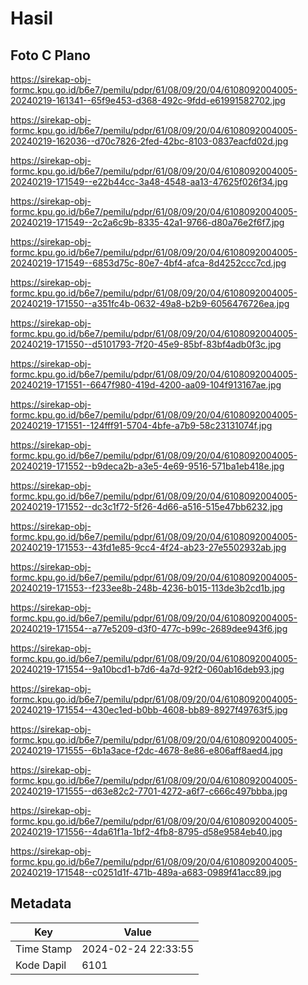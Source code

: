 # Hasil

## Foto C Plano

https://sirekap-obj-formc.kpu.go.id/b6e7/pemilu/pdpr/61/08/09/20/04/6108092004005-20240219-161341--65f9e453-d368-492c-9fdd-e61991582702.jpg

https://sirekap-obj-formc.kpu.go.id/b6e7/pemilu/pdpr/61/08/09/20/04/6108092004005-20240219-162036--d70c7826-2fed-42bc-8103-0837eacfd02d.jpg

https://sirekap-obj-formc.kpu.go.id/b6e7/pemilu/pdpr/61/08/09/20/04/6108092004005-20240219-171549--e22b44cc-3a48-4548-aa13-47625f026f34.jpg

https://sirekap-obj-formc.kpu.go.id/b6e7/pemilu/pdpr/61/08/09/20/04/6108092004005-20240219-171549--2c2a6c9b-8335-42a1-9766-d80a76e2f6f7.jpg

https://sirekap-obj-formc.kpu.go.id/b6e7/pemilu/pdpr/61/08/09/20/04/6108092004005-20240219-171549--6853d75c-80e7-4bf4-afca-8d4252ccc7cd.jpg

https://sirekap-obj-formc.kpu.go.id/b6e7/pemilu/pdpr/61/08/09/20/04/6108092004005-20240219-171550--a351fc4b-0632-49a8-b2b9-6056476726ea.jpg

https://sirekap-obj-formc.kpu.go.id/b6e7/pemilu/pdpr/61/08/09/20/04/6108092004005-20240219-171550--d5101793-7f20-45e9-85bf-83bf4adb0f3c.jpg

https://sirekap-obj-formc.kpu.go.id/b6e7/pemilu/pdpr/61/08/09/20/04/6108092004005-20240219-171551--6647f980-419d-4200-aa09-104f913167ae.jpg

https://sirekap-obj-formc.kpu.go.id/b6e7/pemilu/pdpr/61/08/09/20/04/6108092004005-20240219-171551--124fff91-5704-4bfe-a7b9-58c23131074f.jpg

https://sirekap-obj-formc.kpu.go.id/b6e7/pemilu/pdpr/61/08/09/20/04/6108092004005-20240219-171552--b9deca2b-a3e5-4e69-9516-571ba1eb418e.jpg

https://sirekap-obj-formc.kpu.go.id/b6e7/pemilu/pdpr/61/08/09/20/04/6108092004005-20240219-171552--dc3c1f72-5f26-4d66-a516-515e47bb6232.jpg

https://sirekap-obj-formc.kpu.go.id/b6e7/pemilu/pdpr/61/08/09/20/04/6108092004005-20240219-171553--43fd1e85-9cc4-4f24-ab23-27e5502932ab.jpg

https://sirekap-obj-formc.kpu.go.id/b6e7/pemilu/pdpr/61/08/09/20/04/6108092004005-20240219-171553--f233ee8b-248b-4236-b015-113de3b2cd1b.jpg

https://sirekap-obj-formc.kpu.go.id/b6e7/pemilu/pdpr/61/08/09/20/04/6108092004005-20240219-171554--a77e5209-d3f0-477c-b99c-2689dee943f6.jpg

https://sirekap-obj-formc.kpu.go.id/b6e7/pemilu/pdpr/61/08/09/20/04/6108092004005-20240219-171554--9a10bcd1-b7d6-4a7d-92f2-060ab16deb93.jpg

https://sirekap-obj-formc.kpu.go.id/b6e7/pemilu/pdpr/61/08/09/20/04/6108092004005-20240219-171554--430ec1ed-b0bb-4608-bb89-8927f49763f5.jpg

https://sirekap-obj-formc.kpu.go.id/b6e7/pemilu/pdpr/61/08/09/20/04/6108092004005-20240219-171555--6b1a3ace-f2dc-4678-8e86-e806aff8aed4.jpg

https://sirekap-obj-formc.kpu.go.id/b6e7/pemilu/pdpr/61/08/09/20/04/6108092004005-20240219-171555--d63e82c2-7701-4272-a6f7-c666c497bbba.jpg

https://sirekap-obj-formc.kpu.go.id/b6e7/pemilu/pdpr/61/08/09/20/04/6108092004005-20240219-171556--4da61f1a-1bf2-4fb8-8795-d58e9584eb40.jpg

https://sirekap-obj-formc.kpu.go.id/b6e7/pemilu/pdpr/61/08/09/20/04/6108092004005-20240219-171548--c0251d1f-471b-489a-a683-0989f41acc89.jpg


## Metadata

| Key        | Value               |
| ---------- | ------------------- |
| Time Stamp | 2024-02-24 22:33:55 |
| Kode Dapil | 6101                |



